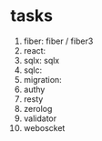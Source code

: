 # tasks

1. fiber: fiber / fiber3
2. react: 
3. sqlx:  sqlx
3. sqlc: 
4. migration:
5. authy
6. resty
7. zerolog
8. validator
9. weboscket